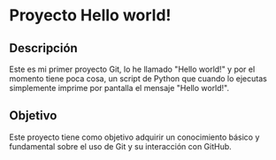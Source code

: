 # Proyecto Hello world!
## Descripción
Este es mi primer proyecto Git, lo he llamado "Hello world!" y por el
momento tiene poca cosa, un script de Python que cuando lo ejecutas
simplemente imprime por pantalla el mensaje "Hello world!".
## Objetivo
Este proyecto tiene como objetivo adquirir un conocimiento básico y
fundamental sobre el uso de Git y su interacción con GitHub.